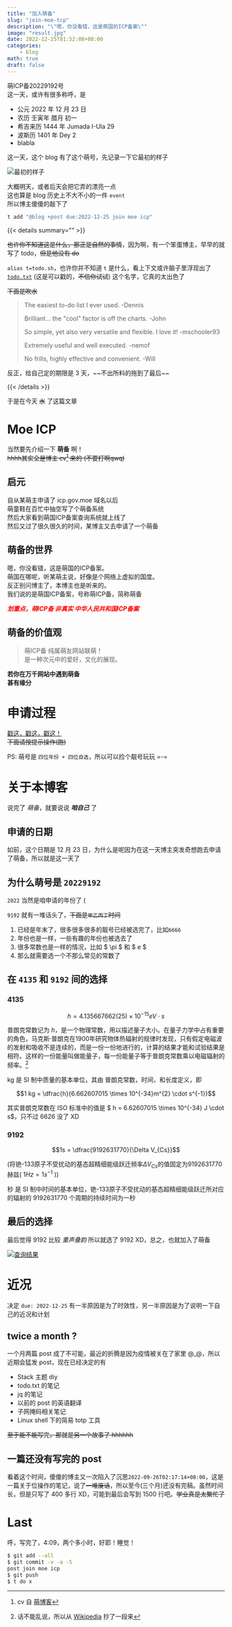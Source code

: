 ```yaml
---
title: "加入萌备"
slug: "join-moe-tcp"
description: "\"嗯，你没看错，这是萌国的ICP备案\""
image: "result.jpg"
date: 2022-12-25T01:52:08+08:00
categories:
    - blog
math: true
draft: false
---
```


萌ICP备20229192号  
这一天，或许有很多称呼，是  
* 公元 2022 年 12 月 23 日
* 农历 壬寅年 腊月 初一
* 希吉来历 1444 年 Jumada I-Ula 29
* 波斯历 1401 年 Dey 2
* blabla

这一天，这个 blog 有了这个萌号，先记录一下它最初的样子

![最初的样子](earliest.jpg)

大概明天，或者后天会把它弄的漂亮一点  
这也算是 blog 历史上不大不小的一件 `event`  
所以博主傻傻的敲下了

```bash
t add "@blog +post due:2022-12-25 join moe icp"
```
{{< details summary="" >}}

<p><s>也许你不知道这是什么，那正是自然的事情</s>，因为啊，有一个笨蛋博主，早早的就写了 todo，<s>但是他没有 do</s></p>

<p><code>alias t=todo.sh</code>，也许你并不知道 <code>t</code> 是什么，看上下文或许脑子里浮现出了 <a href="http://todotxt.org"><code>todo.txt</code></a> (这是可以戳的，<s>不信你试试</s>) 这个名字，它真的太出色了</p>

<p><s>下面是吹水</s></p>

<blockquote>
    <p>The easiest to-do list I ever used. -Dennis</p><p>Brilliant... the &quot;cool&quot; factor is off the charts. -John</p>
    <p>So simple, yet also very versatile and flexible. I love it! -mschooler93</p>
    <p>Extremely useful and well executed. -nemof</p>
    <p>No frills, highly effective and convenient. -Will</p>
</blockquote>

<p>反正，给自己定的期限是 3 天，~~不出所料的拖到了最后~~</p>

{{< /details >}}

于是在今天 ~~水~~ 了这篇文章

# Moe ICP

当然要先介绍一下 **萌备** 啊！  
~~hhhh其实全是博主 cv[^1] 来的 (不要打啊qwq)~~

[^1]: cv 自 [萌博客](https://moe.blog/icp.html)

## 启元

自从某萌主申请了 icp.gov.moe 域名以后  
萌童鞋在百忙中抽空写了个萌备系统  
然后大家看到萌国ICP备案查询系统就上线了  
然后又过了很久很久的时间，某博主又去申请了一个萌备

## 萌备的世界

嗯，你没看错，这是萌国的ICP备案。  
萌国在哪呢，听某萌主说，好像是个网络上虚拟的国度。  
反正别问博主了，本博主也是听来的。  
我们说的是萌国ICP备案，号称萌ICP备，简称萌备

<p style="color:red"><b><i>划重点，萌ICP备 非真实 中华人民共和国ICP备案</i></b></p>

## 萌备的价值观

> 萌ICP备 纯属萌友网站联萌！  
> 是一种次元中的爱好，文化的展现。

**若你在万千网站中遇到萌备**  
**甚有缘分**

# 申请过程

[戳这，戳这，戳这！](https://icp.gov.moe/join.php)  
~~下面请按提示操作(跑)~~

PS: 萌号是 `四位年份 + 四位自选`，所以可以捡个靓号玩玩 =-=

# 关于本博客

说完了 *萌备*，就要说说 ***咱自己*** 了

## 申请的日期

如前，这个日期是 12 月 23 日，为什么是呢因为在这一天博主突发奇想跑去申请了萌备，所以就是这一天了

## 为什么萌号是 `20229192`

`2022` 当然是咱申请的年份了 (

`9192` 就有一堆话头了，~~下面是`甲乙丙丁`时间~~

1. 已经是年末了，很多很多很多的靓号已经被选完了，比如`6666`
2. 年份也是一样，一些有趣的年份也被选去了
3. 很多常数也是一样的情况，比如 $ \pi $ 和 $ e $
4. 那么就需要选一个不那么常见的常数了

## 在  `4135` 和 `9192` 间的选择

### 4135

$$h = 4.135667662(25)\times 10^{-15} eV \cdot s$$

普朗克常数记为 $h$，是一个物理常数，用以描述量子大小。在量子力学中占有重要的角色，马克斯·普朗克在1900年研究物体热辐射的规律时发现，只有假定电磁波的发射和吸收不是连续的，而是一份一份地进行的，计算的结果才能和试验结果是相符。这样的一份能量叫做能量子，每一份能量子等于普朗克常数乘以电磁辐射的频率。[^2]

kg 是 SI 制中质量的基本单位，其由 普朗克常数，时间，和长度定义，即

$$1 kg = \dfrac{h}{6.662607015 \times 10^{-34}m^{2} \cdot s^{-1}}$$

[^2]: 话不能乱说，所以从 [Wikipedia](https://zh.m.wikipedia.org/wiki/普朗克常数) 抄了一段来

其实普朗克常数在 ISO 标准中的值是 $ h = 6.62607015 \times 10^{-34} J \cdot s$，只不过 6626 没了 XD

### 9192

$$1s = \dfrac{9192631770}{\Delta V_{Cs}}$$
 
(将铯-133原子不受扰动的基态超精细能级跃迁频率$\Delta V_{Cs}$的值固定为9192631770赫兹( $1Hz = 1 s^{-1}$ ))

秒 是 SI 制中时间的基本单位，铯-133原子不受扰动的基态超精细能级跃迁所对应的辐射的 9192631770 个周期的持续时间为一秒

## 最后的选择

最后觉得 9192 比较 *重声叠韵* 所以就选了 9192 XD，总之，也就加入了萌备

[![查询结果](result.jpg)](https://icp.gov.moe/?keyword=20229192)

# 近况

决定 `due: 2022-12-25` 有一半原因是为了时效性，另一半原因是为了说明一下自己的近况和计划

## twice a month ?

一个月两篇 post 成了不可能，最近的折腾是因为疫情被关在了家里 @\_@，所以近期会猛发 post，现在已经决定的有

* Stack 主题 diy
* todo.txt 的笔记
* jq 的笔记
* 以前的 post 的英语翻译
* 子网掩码相关笔记
* Linux shell 下的简易 totp 工具

~~至于能不能写完，那就是另一个故事了 hhhhhh~~

## 一篇还没有写完的 post

看着这个时间，傻傻的博主又一次陷入了沉思`2022-09-26T02:17:14+08:00`，这是一篇关于位操作的笔记，说了~~一堆废话~~，所以至今(三个月)还没有完稿。虽然时间长，但是只写了 400 多行 XD，可能到最后会写到 1500 行吧。~~学业真是太繁忙了~~

# Last

呼，写完了，4:09，两个多小时，好耶！睡觉！

```bash
$ git add --all
$ git commit -v -a -S
post join moe icp
$ git push
$ t do x
```